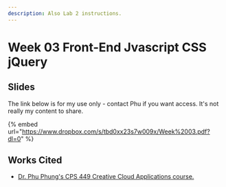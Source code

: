 ```yaml
---
description: Also Lab 2 instructions.
---
```


# Week 03 Front-End Jvascript CSS jQuery

## Slides

The link below is for my use only - contact Phu if you want access. It's not really my content to share.&#x20;

{% embed url="https://www.dropbox.com/s/tbd0xx23s7w009x/Week%2003.pdf?dl=0" %}



## Works Cited

* [Dr. Phu Phung's CPS 449 Creative Cloud Applications course. ](https://academic.udayton.edu/phuphung/)
